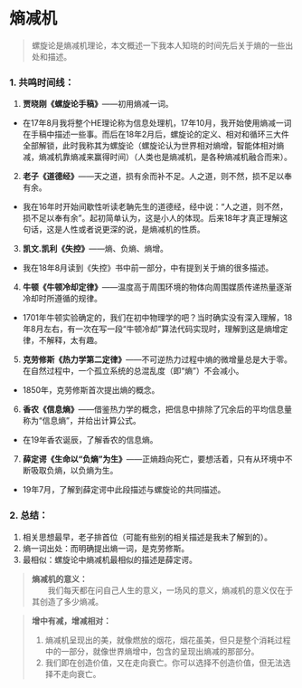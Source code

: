 # 熵减机
> 螺旋论是熵减机理论，本文概述一下我本人知晓的时间先后关于熵的一些出处和描述。

### 1. 共鸣时间线：

1. **贾晓刚《螺旋论手稿》**——初用熵减一词。
  * 在17年8月我将整个HE理论称为信息处理机，17年10月，我开始使用熵减一词在手稿中描述一些事。而后在18年2月后，螺旋论的定义、相对和循环三大件全部解锁，此时我称其为螺旋论（螺旋论认为世界相对熵增，智能体相对熵减，熵减机靠熵减来赢得时间）（人类也是熵减机，是各种熵减机融合而来）。


2. **老子《道德经》**——天之道，损有余而补不足。人之道，则不然，损不足以奉有余。
  * 我在16年时开始间歇性听读老聃先生的道德经，经中说：“人之道，则不然，损不足以奉有余”。起初简单认为，这是小人的体现。后来18年才真正理解这句话，这是人性或者说更深的说，是熵减机的性质。


3. **凯文.凯利《失控》**——熵、负熵、熵增。
  * 我在18年8月读到《失控》书中前一部分，中有提到关于熵的很多描述。


4. **牛顿《牛顿冷却定律》**——温度高于周围环境的物体向周围媒质传递热量逐渐冷却时所遵循的规律。
  * 1701年牛顿实验确定的，我们在初中物理学的吧？当时确实没有深入理解，18年8月左右，有一次在写一段“牛顿冷却”算法代码实现时，理解到这是熵增定律，不解释，太有趣。


5. **克劳修斯《热力学第二定律》**——不可逆热力过程中熵的微增量总是大于零。在自然过程中，一个孤立系统的总混乱度（即“熵”）不会减小。
  * 1850年，克劳修斯首次提出熵的概念。


6. **香农《信息熵》**——借鉴热力学的概念，把信息中排除了冗余后的平均信息量称为“信息熵”，并给出计算公式。
  * 在19年香农诞辰，了解香农的信息熵。


7. **薛定谔《生命以“负熵”为生》**——正熵趋向死亡，要想活着，只有从环境中不断吸取负熵，以负熵为生。
  * 19年7月，了解到薛定谔中此段描述与螺旋论的共同描述。

### 2. 总结：

1. 相关思想最早，老子排首位（可能有些别的相关描述是我未了解到的）。
2. 熵一词出处：而明确提出熵一词，是克劳修斯。
3. 最相似：螺旋论中熵减机最相似的描述是薛定谔。


> **熵减机的意义：**  
> 　　我们每天都在问自己人生的意义，一场风的意义，熵减机的意义仅在于其创造了多少熵减。

> **增中有减，增减相对：**  
> 1. 熵减机呈现出的美，就像燃放的烟花，烟花虽美，但只是整个消耗过程中的一部分，就像世界熵增中，包含的呈现出熵减的那部分。
> 2. 我们即在创造价值，又在走向衰亡。你可以选择不创造价值，但无法选择不走向衰亡。
